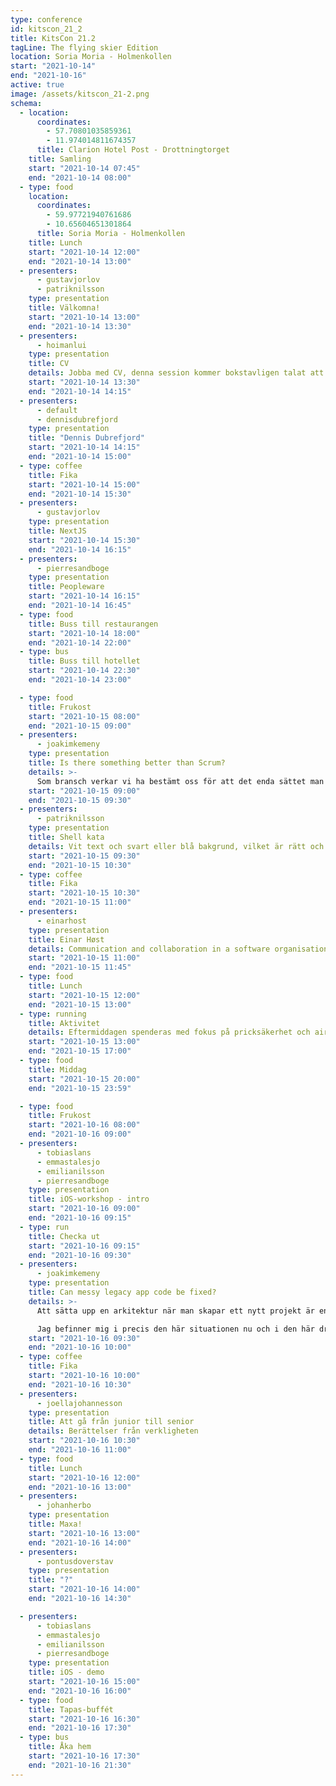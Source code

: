 ```yaml
---
type: conference
id: kitscon_21_2
title: KitsCon 21.2
tagLine: The flying skier Edition
location: Soria Moria - Holmenkollen
start: "2021-10-14"
end: "2021-10-16"
active: true
image: /assets/kitscon_21-2.png
schema:
  - location:
      coordinates:
        - 57.70801035859361
        - 11.974014811674357
      title: Clarion Hotel Post - Drottningtorget
    title: Samling
    start: "2021-10-14 07:45"
    end: "2021-10-14 08:00"
  - type: food
    location:
      coordinates:
        - 59.97721940761686
        - 10.65604651301864
      title: Soria Moria - Holmenkollen
    title: Lunch
    start: "2021-10-14 12:00"
    end: "2021-10-14 13:00"
  - presenters:
      - gustavjorlov
      - patriknilsson
    type: presentation
    title: Välkomna!
    start: "2021-10-14 13:00"
    end: "2021-10-14 13:30"
  - presenters:
      - hoimanlui
    type: presentation
    title: CV
    details: Jobba med CV, denna session kommer bokstavligen talat att öppna din ögon
    start: "2021-10-14 13:30"
    end: "2021-10-14 14:15"
  - presenters:
      - default
      - dennisdubrefjord
    type: presentation
    title: "Dennis Dubrefjord"
    start: "2021-10-14 14:15"
    end: "2021-10-14 15:00"
  - type: coffee
    title: Fika
    start: "2021-10-14 15:00"
    end: "2021-10-14 15:30"
  - presenters:
      - gustavjorlov
    type: presentation
    title: NextJS
    start: "2021-10-14 15:30"
    end: "2021-10-14 16:15"
  - presenters:
      - pierresandboge
    type: presentation
    title: Peopleware
    start: "2021-10-14 16:15"
    end: "2021-10-14 16:45"
  - type: food
    title: Buss till restaurangen
    start: "2021-10-14 18:00"
    end: "2021-10-14 22:00"
  - type: bus
    title: Buss till hotellet
    start: "2021-10-14 22:30"
    end: "2021-10-14 23:00"

  - type: food
    title: Frukost
    start: "2021-10-15 08:00"
    end: "2021-10-15 09:00"
  - presenters:
      - joakimkemeny
    type: presentation
    title: Is there something better than Scrum?
    details: >-
      Som bransch verkar vi ha bestämt oss för att det enda sättet man kan bygga mjukvara på är med agila metoder och med det menar man nästan alltid Scrum eller SAFe. Är det verkligen det bästa vi har att komma med eller finns det någonting bättre?
    start: "2021-10-15 09:00"
    end: "2021-10-15 09:30"
  - presenters:
      - patriknilsson
    type: presentation
    title: Shell kata
    details: Vit text och svart eller blå bakgrund, vilket är rätt och hur gör man egentligen. Hands on keys and eyes focused forwards!
    start: "2021-10-15 09:30"
    end: "2021-10-15 10:30"
  - type: coffee
    title: Fika
    start: "2021-10-15 10:30"
    end: "2021-10-15 11:00"
  - presenters:
      - einarhost
    type: presentation
    title: Einar Høst
    details: Communication and collaboration in a software organisation
    start: "2021-10-15 11:00"
    end: "2021-10-15 11:45"
  - type: food
    title: Lunch
    start: "2021-10-15 12:00"
    end: "2021-10-15 13:00"
  - type: running
    title: Aktivitet
    details: Eftermiddagen spenderas med fokus på pricksäkerhet och airtime.
    start: "2021-10-15 13:00"
    end: "2021-10-15 17:00"
  - type: food
    title: Middag
    start: "2021-10-15 20:00"
    end: "2021-10-15 23:59"

  - type: food
    title: Frukost
    start: "2021-10-16 08:00"
    end: "2021-10-16 09:00"
  - presenters:
      - tobiaslans
      - emmastalesjo
      - emilianilsson
      - pierresandboge
    type: presentation
    title: iOS-workshop - intro
    start: "2021-10-16 09:00"
    end: "2021-10-16 09:15"
  - type: run
    title: Checka ut
    start: "2021-10-16 09:15"
    end: "2021-10-16 09:30"
  - presenters:
      - joakimkemeny
    type: presentation
    title: Can messy legacy app code be fixed?
    details: >-
      Att sätta upp en arkitektur när man skapar ett nytt projekt är en sak men vad gör man när man kommer in i ett projekt utan arkitektur eller ännu värre – en riktigt dålig, och hur kan man hålla sin arkitektur relevant över tid allt eftersom nya tekniker och sätt att utveckla kommer fram.

      Jag befinner mig i precis den här situationen nu och i den här dragningen tänkte jag beskriva hur jag attackerar problemet, hur jag förhoppningsvis tar mig framåt och hur jag undviker att hamna i ett fem år långt NextGen-projekt.
    start: "2021-10-16 09:30"
    end: "2021-10-16 10:00"
  - type: coffee
    title: Fika
    start: "2021-10-16 10:00"
    end: "2021-10-16 10:30"
  - presenters:
      - joellajohannesson
    type: presentation
    title: Att gå från junior till senior
    details: Berättelser från verkligheten
    start: "2021-10-16 10:30"
    end: "2021-10-16 11:00"
  - type: food
    title: Lunch
    start: "2021-10-16 12:00"
    end: "2021-10-16 13:00"
  - presenters:
      - johanherbo
    type: presentation
    title: Maxa!
    start: "2021-10-16 13:00"
    end: "2021-10-16 14:00"
  - presenters:
      - pontusdoverstav
    type: presentation
    title: "?"
    start: "2021-10-16 14:00"
    end: "2021-10-16 14:30"

  - presenters:
      - tobiaslans
      - emmastalesjo
      - emilianilsson
      - pierresandboge
    type: presentation
    title: iOS - demo
    start: "2021-10-16 15:00"
    end: "2021-10-16 16:00"
  - type: food
    title: Tapas-buffét
    start: "2021-10-16 16:30"
    end: "2021-10-16 17:30"
  - type: bus
    title: Åka hem
    start: "2021-10-16 17:30"
    end: "2021-10-16 21:30"
---
```

